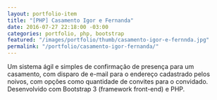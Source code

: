 ```yaml
---
layout: portfolio-item
title: "[PHP] Casamento Igor e Fernanda"
date: 2016-07-27 22:18:00 -03:00
categories: portfolio, php, bootstrap
featured: "/images/portfolio/thumb/casamento-igor-e-fernnda.jpg"
permalink: "/portfolio/casamento-igor-fernanda/"
---
```

Um sistema ágil e simples de confirmação de presença para um casamento, com disparo de e-mail para o endereço cadastrado pelos noivos, com opções como quantidade de convites para o convidado. Desenvolvido com Bootstrap 3 (framework front-end) e PHP.